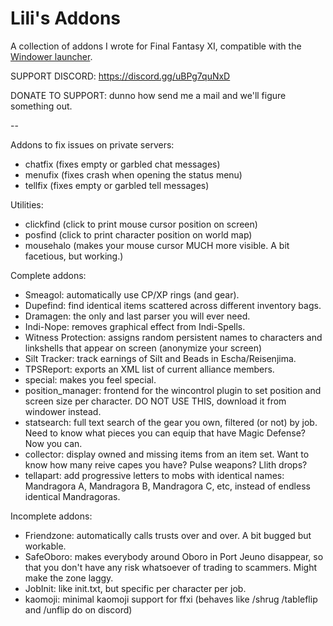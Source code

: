# Lili's Addons
A collection of addons I wrote for Final Fantasy XI, compatible with the [Windower launcher](http://windower.net/).  

SUPPORT DISCORD: https://discord.gg/uBPg7quNxD

DONATE TO SUPPORT: dunno how send me a mail and we'll figure something out.

-- 

Addons to fix issues on private servers:
- chatfix (fixes empty or garbled chat messages)
- menufix (fixes crash when opening the status menu)
- tellfix (fixes empty or garbled tell messages)

Utilities:
- clickfind (click to print mouse cursor position on screen)
- posfind (click to print character position on world map)
- mousehalo (makes your mouse cursor MUCH more visible. A bit facetious, but working.)

Complete addons:
- Smeagol: automatically use CP/XP rings (and gear).
- Dupefind: find identical items scattered across different inventory bags.
- Dramagen: the only and last parser you will ever need.
- Indi-Nope: removes graphical effect from Indi-Spells.
- Witness Protection: assigns random persistent names to characters and linkshells that appear on screen (anonymize your screen)
- Silt Tracker: track earnings of Silt and Beads in Escha/Reisenjima.  
- TPSReport: exports an XML list of current alliance members.
- special: makes you feel special.
- position_manager: frontend for the wincontrol plugin to set position and screen size per character. DO NOT USE THIS, download it from windower instead.
- statsearch: full text search of the gear you own, filtered (or not) by job. Need to know what pieces you can equip that have Magic Defense? Now you can.
- collector: display owned and missing items from an item set. Want to know how many reive capes you have? Pulse weapons? Llith drops?
- tellapart: add progressive letters to mobs with identical names: Mandragora A, Mandragora B, Mandragora C, etc, instead of endless identical Mandragoras.

Incomplete addons:
- Friendzone: automatically calls trusts over and over. A bit bugged but workable.
- SafeOboro: makes everybody around Oboro in Port Jeuno disappear, so that you don't have any risk whatsoever of trading to scammers. Might make the zone laggy.
- JobInit: like init.txt, but specific per character per job.
- kaomoji: minimal kaomoji support for ffxi (behaves like /shrug /tableflip and /unflip do on discord)
